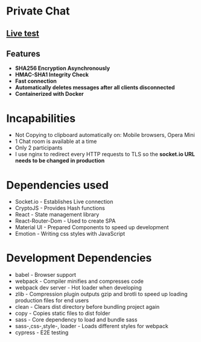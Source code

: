 # Private Chat

## **[Live test](https://chat.artonwork.com)**

## Features

- **SHA256 Encryption Asynchronously**
- **HMAC-SHA1 Integrity Check**
- **Fast connection**
- **Automatically deletes messages after all clients disconnected**
- **Containerized with Docker**

# Incapabilities

- Not Copying to clipboard automatically on: Mobile browsers, Opera Mini
- 1 Chat room is available at a time
- Only 2 participants
- I use nginx to redirect every HTTP requests to TLS so the **socket.io URL needs to be changed in production**

# Dependencies used

- Socket.io - Establishes Live connection
- CryptoJS - Provides Hash functions
- React - State management library
- React-Router-Dom - Used to create SPA
- Material UI - Prepared Components to speed up development
- Emotion - Writing css styles with JavaScript

# Development Dependencies

- babel - Browser support
- webpack - Compiler minifies and compresses code
- webpack dev server - Hot loader when developing
- zlib - Compression plugin outputs gzip and brotli to speed up loading production files for end users
- clean - Clears dist directory before bundling project again
- copy - Copies static files to dist folder
- sass - Core dependency to load and bundle sass
- sass-,css-,style-, loader - Loads different styles for webpack
- cypress - E2E testing

